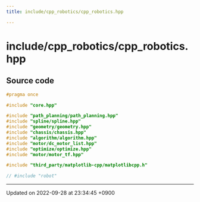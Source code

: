 ```yaml
---
title: include/cpp_robotics/cpp_robotics.hpp

---
```


# include/cpp_robotics/cpp_robotics.hpp






## Source code

```cpp
#pragma once

#include "core.hpp"

#include "path_planning/path_planning.hpp"
#include "spline/spline.hpp"
#include "geometry/geometry.hpp"
#include "chassis/chassis.hpp"
#include "algorithm/algorithm.hpp"
#include "motor/dc_motor_list.hpp"
#include "optimize/optimize.hpp"
#include "motor/motor_tf.hpp"

#include "third_party/matplotlib-cpp/matplotlibcpp.h"

// #include "robot"
```


-------------------------------

Updated on 2022-09-28 at 23:34:45 +0900
